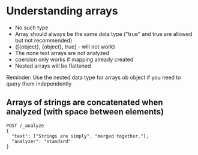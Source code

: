 # Understanding arrays

- No such type
- Array should always be the same data type ("true" and true are allowed but not recommended)
- ([{object}, {object}, true] - will not work)
- The none text arrays are not analyzed
- coercion only works if mapping already created
- Nested arrays will be flattened

Reminder: Use the nested data type for arrays ob object if you need to query them independently

## Arrays of strings are concatenated when analyzed (with space between elements)

```
POST /_analyze
{
  "text": ["Strings are simply", "merged together."],
  "analyzer": "standard"
}
```